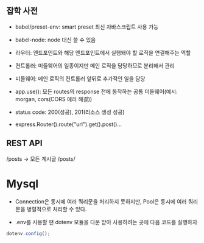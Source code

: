 ## 잡학 사전

-   babel/preset-env: smart preset 최신 자바스크립트 사용 가능

-   babel-node: node 대신 쓸 수 있음

-   라우터: 엔드포인트와 해당 엔드포인트에서 실행돼야 할 로직을 연결해주는 역할

-   컨트롤러: 미들웨어의 일종이지만 메인 로직을 담당하므로 분리해서 관리

-   미들웨어: 메인 로직의 컨트롤러 앞뒤로 추가적인 일을 담당

-   app.use(): 모든 routes의 response 전에 동작하는 공통 미들웨어(예시: morgan, cors(CORS 에러 해결))

-   status code: 200(성공), 201(리소스 생성 성공)

-   express.Router().route("url").get().post()...

## REST API

/posts -> 모든 계시글
/posts/

# Mysql

-   Connection은 동시에 여러 쿼리문을 처리하지 못하지만, Pool은 동시에 여러 쿼리문을 병렬적으로 처리할 수 있다.

-   .env를 사용할 땐 dotenv 모듈을 다운 받아 사용하려는 곳에 다음 코드를 실행하자

```js
dotenv.config();
```
